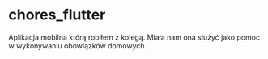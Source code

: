 # chores_flutter

Aplikacja mobilna którą robiłem z kolegą. Miała nam ona służyć jako pomoc w wykonywaniu obowiązków domowych.
